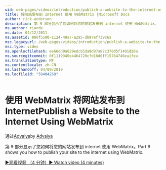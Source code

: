 ```yaml
---
uid: web-pages/videos/introduction/publish-a-website-to-the-internet-using-webmatrix
title: 将网站发布到 Internet 使用 WebMatrix |Microsoft Docs
author: rick-anderson
description: 第 9 部分显示了您如何将您的网站发布到 internet 使用 WebMatrix。
ms.author: riande
ms.date: 04/12/2011
ms.assetid: 090f5500-1124-49a7-a295-db97ef739c6a
msc.legacyurl: /web-pages/videos/introduction/publish-a-website-to-the-internet-using-webmatrix
msc.type: video
ms.openlocfilehash: ee66dd9a029edcb5da9d97a87c370d5f1401d20a
ms.sourcegitcommit: 0f1119340e4464720cfd16d0ff15764746ea1fea
ms.translationtype: MT
ms.contentlocale: zh-CN
ms.lasthandoff: 04/09/2019
ms.locfileid: "59404268"
---
```

# <a name="publish-a-website-to-the-internet-using-webmatrix"></a><span data-ttu-id="55b75-103">使用 WebMatrix 将网站发布到 Internet</span><span class="sxs-lookup"><span data-stu-id="55b75-103">Publish a Website to the Internet Using WebMatrix</span></span>

<span data-ttu-id="55b75-104">通过[Advaiya](https://twitter.com/Advaiyasolns)</span><span class="sxs-lookup"><span data-stu-id="55b75-104">by [Advaiya](https://twitter.com/Advaiyasolns)</span></span>

<span data-ttu-id="55b75-105">第 9 部分显示了您如何将您的网站发布到 internet 使用 WebMatrix。</span><span class="sxs-lookup"><span data-stu-id="55b75-105">Part 9 shows you how to publish your site to the internet using WebMatrix.</span></span>

[<span data-ttu-id="55b75-106">&#9654;观看视频 （4 分钟）</span><span class="sxs-lookup"><span data-stu-id="55b75-106">&#9654; Watch video (4 minutes)</span></span>](https://channel9.msdn.com/Blogs/ASP-NET-Site-Videos/publish-a-website-to-the-internet-using-webmatrix)
